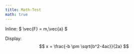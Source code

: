 ```yaml
---
title: Math-Test
math: true
---
```


Inline: $ \vec{F} = m\,\vec{a} $

Display:
$$
x = \frac{-b \pm \sqrt{b^2-4ac}}{2a}
$$


